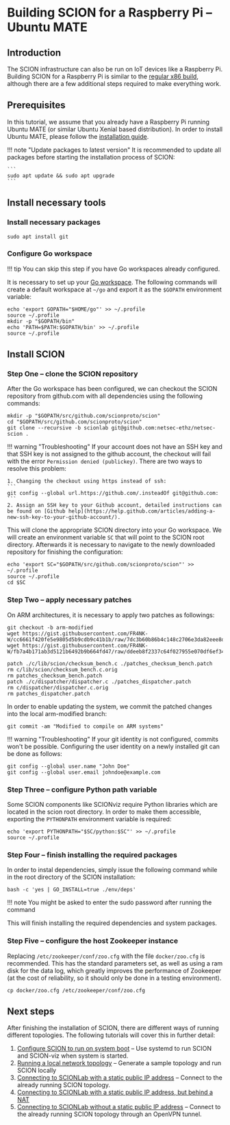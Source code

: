 # Building SCION for a Raspberry Pi &ndash; Ubuntu MATE

## Introduction

The SCION infrastructure can also be run on IoT devices like a Raspberry Pi. Building SCION for a Raspberry Pi is similar to the [regular x86 build](ubuntu_x86_build), although there are a few additional steps required to make everything work.

## Prerequisites

In this tutorial, we assume that you already have a Raspberry Pi running Ubuntu MATE (or similar Ubuntu Xenial based distribution). In order to install Ubuntu MATE, please follow the [installation guide](https://ubuntu-mate.org/raspberry-pi/).

!!! note "Update packages to latest version"
    It is recommended to update all packages before starting the installation process of SCION:

    ```
    sudo apt update && sudo apt upgrade
    ```

## Install necessary tools

### Install necessary packages

```shell
sudo apt install git
```

### Configure Go workspace

!!! tip
    You can skip this step if you have Go workspaces already configured.

It is necessary to set up your [Go workspace](https://golang.org/doc/code.html#GOPATH "Go workspace"). The following commands will create a default workspace at `~/go` and export it as the `$GOPATH` environment variable:

```shell
echo 'export GOPATH="$HOME/go"' >> ~/.profile
source ~/.profile
mkdir -p "$GOPATH/bin"
echo 'PATH=$PATH:$GOPATH/bin' >> ~/.profile
source ~/.profile
```

## Install SCION

### Step One &ndash; clone the SCION repository

After the Go workspace has been configured, we can checkout the SCION repository from github.com with all dependencies using the following commands:

```shell
mkdir -p "$GOPATH/src/github.com/scionproto/scion"
cd "$GOPATH/src/github.com/scionproto/scion"
git clone --recursive -b scionlab git@github.com:netsec-ethz/netsec-scion .
```

!!! warning "Troubleshooting"
    If your account does not have an SSH key and that SSH key is not assigned to the github account, the checkout will fail with the error `Permission denied (publickey)`. There are two ways to resolve this problem:

    1. Changing the checkout using https instead of ssh:
    ```
    git config --global url.https://github.com/.insteadOf git@github.com:
    ```
    2. Assign an SSH key to your Github account, detailed instructions can be found on [Github help](https://help.github.com/articles/adding-a-new-ssh-key-to-your-github-account/).

This will clone the appropriate SCION directory into your Go workspace. We will create an environment variable `SC` that will point to the SCION root directory. Afterwards it is necessary to navigate to the newly downloaded repository for finishing the configuration:

```shell
echo 'export SC="$GOPATH/src/github.com/scionproto/scion"' >> ~/.profile
source ~/.profile
cd $SC
```

### Step Two &ndash; apply necessary patches

On ARM architectures, it is necessary to apply two patches as followings:

```shell
git checkout -b arm-modified
wget https://gist.githubusercontent.com/FR4NK-W/cc6661f420fe5e9805d5b9cdb9c41b1b/raw/7dc3b60b86b4c148c2706e3da82eee8d557bbd45/patches_checksum_bench.patch
wget https://gist.githubusercontent.com/FR4NK-W/fb7a4b171ab3d5121b6492b9b664fd47/raw/ddeeb8f2337c64f027955e070df6ef34ff26bf9a/patches_dispatcher.patch

patch ./c/lib/scion/checksum_bench.c ./patches_checksum_bench.patch
rm c/lib/scion/checksum_bench.c.orig
rm patches_checksum_bench.patch
patch ./c/dispatcher/dispatcher.c ./patches_dispatcher.patch
rm c/dispatcher/dispatcher.c.orig
rm patches_dispatcher.patch
```

In order to enable updating the system, we commit the patched changes into the local arm-modified branch:

```shell
git commit -am "Modified to compile on ARM systems"
```

!!! warning "Troubleshooting"
    If your git identity is not configured, commits won't be possible. Configuring the user identity on a newly installed git can be done as follows:

```shell
git config --global user.name "John Doe"
git config --global user.email johndoe@example.com
```

### Step Three &ndash; configure Python path variable

Some SCION components like SCIONviz require Python libraries which are located in the scion root directory. In order to make them accessible, exporting the `PYTHONPATH` environment variable is required:

```shell
echo 'export PYTHONPATH="$SC/python:$SC"' >> ~/.profile
source ~/.profile
```

### Step Four &ndash; finish installing the required packages

In order to instal dependencies, simply issue the following command while in the root directory of the SCION installation:

```shell
bash -c 'yes | GO_INSTALL=true ./env/deps'
```

!!! note
    You might be asked to enter the sudo password after running the command

This will finish installing the required dependencies and system packages.

### Step Five &ndash; configure the host Zookeeper instance

Replacing `/etc/zookeeper/conf/zoo.cfg` with the file `docker/zoo.cfg` is recommended. This has the standard parameters set, as well as using a ram disk for the data log, which greatly improves the performance of Zookeeper (at the cost of reliability, so it should only be done in a testing environment).

```shell
cp docker/zoo.cfg /etc/zookeeper/conf/zoo.cfg
```

## Next steps

After finishing the installation of SCION, there are different ways of running different topologies. The following tutorials will cover this in further detail:

1. [Configure SCION to run on system boot](/scion_tricks/setup_startup.md) &ndash; Use systemd to run SCION and SCION-viz when system is started.
1. [Running a local network topology](/general_scion_configuration/local_top/) &ndash; Generate a sample topology and run SCION locally
1. [Connecting to SCIONLab with a static public IP address](/general_scion_configuration/public_ip/) &ndash; Connect to the already running SCION topology.
1. [Connecting to SCIONLab with a static public IP address, but behind a NAT](/general_scion_configuration/public_ip_nat/)
1. [Connecting to SCIONLab without a static public IP address](/general_scion_configuration/vpn_setup/) &ndash; Connect to the already running SCION topology through an OpenVPN tunnel.
